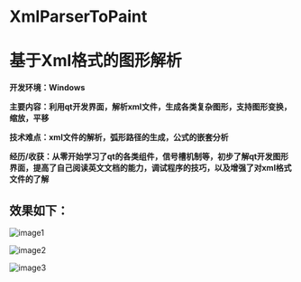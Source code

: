 # XmlParserToPaint 
# 基于Xml格式的图形解析


**开发环境：Windows** 

**主要内容：利用qt开发界面，解析xml文件，生成各类复杂图形，支持图形变换，缩放，平移**

**技术难点：xml文件的解析，弧形路径的生成，公式的嵌套分析**

**经历/收获：从零开始学习了qt的各类组件，信号槽机制等，初步了解qt开发图形界面，提高了自己阅读英文文档的能力，调试程序的技巧，以及增强了对xml格式文件的了解**

## 效果如下：

 ![image1](https://github.com/xyandy/XmlParserToPaint/blob/master/1.png)
 
 ![image2](https://github.com/xyandy/XmlParserToPaint/blob/master/2.png)
 
 ![image3](https://github.com/xyandy/XmlParserToPaint/blob/master/3.png)
